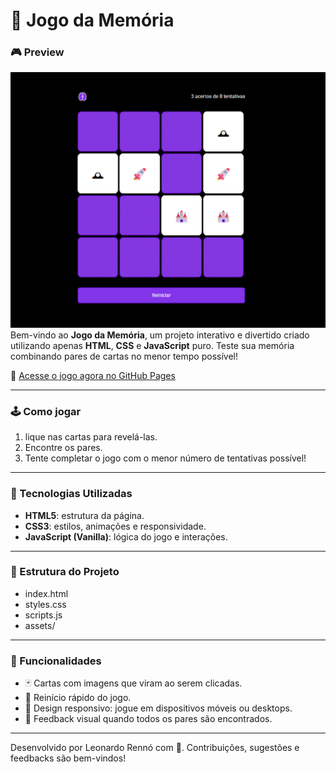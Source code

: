 # 🧠 Jogo da Memória

### 🎮 Preview

![Preview do Jogo](./assets/preview.png)
Bem-vindo ao **Jogo da Memória**, um projeto interativo e divertido criado utilizando apenas **HTML**, **CSS** e **JavaScript** puro. Teste sua memória combinando pares de cartas no menor tempo possível!

🔗 [Acesse o jogo agora no GitHub Pages](https://seuusuario.github.io/nome-do-repositorio/)

---

### 🕹 Como jogar
1. lique nas cartas para revelá-las.
2. Encontre os pares.
3. Tente completar o jogo com o menor número de tentativas possível!

---

### 🚀 Tecnologias Utilizadas

- **HTML5**: estrutura da página.
- **CSS3**: estilos, animações e responsividade.
- **JavaScript (Vanilla)**: lógica do jogo e interações.

---

### 📂 Estrutura do Projeto
- index.html
- styles.css
- scripts.js
- assets/

---

### 📌 Funcionalidades

- 🃏 Cartas com imagens que viram ao serem clicadas.
- 🔁 Reinício rápido do jogo.
- 📱 Design responsivo: jogue em dispositivos móveis ou desktops.
- 🎉 Feedback visual quando todos os pares são encontrados.

---

Desenvolvido por Leonardo Rennó com 💚.
Contribuições, sugestões e feedbacks são bem-vindos!
